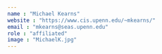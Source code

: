 ```yaml
---
name : "Michael Kearns"
website : "https://www.cis.upenn.edu/~mkearns/"
email : "mkearns@seas.upenn.edu"
role : "affiliated"
image : "MichaelK.jpg"
---
```

